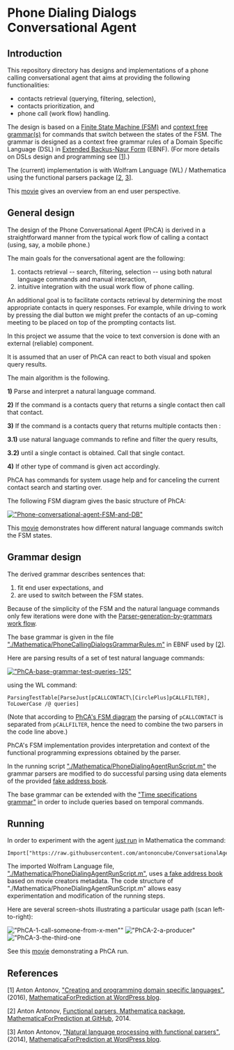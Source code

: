 # Phone Dialing Dialogs Conversational Agent

## Introduction

This repository directory has designs and implementations of a phone calling conversational agent that aims at
providing the following functionalities: 
- contacts retrieval (querying, filtering, selection), 
- contacts prioritization, and 
- phone call (work flow) handling.

The design is based on a [Finite State Machine (FSM)](https://en.wikipedia.org/wiki/Finite-state_machine)
and [context free grammar(s)](https://en.wikipedia.org/wiki/Context-free_grammar) for commands that switch between the states of the FSM. 
The grammar is designed as a context free grammar rules of a Domain Specific Language (DSL) in 
[Extended Backus-Naur Form](https://en.wikipedia.org/wiki/Extended_Backus–Naur_form) (EBNF). (For more details on DSLs design and programming see 
\[[1](https://mathematicaforprediction.wordpress.com/2016/03/22/creating-and-programming-dsls/)\].)

The (current) implementation is with Wolfram Language (WL) / Mathematica using the functional parsers package 
\[[2](https://github.com/antononcube/MathematicaForPrediction/blob/master/FunctionalParsers.m),
[3](https://mathematicaforprediction.wordpress.com/2014/02/13/natural-language-processing-with-functional-parsers/)\].

This [movie](https://youtu.be/1sQgD9Kn0TQ) gives an overview from an end user perspective.

## General design

The design of the Phone Conversational Agent (PhCA) is derived in a straightforward manner from 
the typical work flow of calling a contact (using, say, a mobile phone.)

The main goals for the conversational agent are the following:

1. contacts retrieval -- search, filtering, selection -- using both natural language commands and manual interaction,
2. intuitive integration with the usual work flow of phone calling.

An additional goal is to facilitate contacts retrieval by determining the most appropriate contacts in query responses. 
For example, while driving to work by pressing the dial button we might prefer the contacts of an up-coming meeting 
to be placed on top of the prompting contacts list.

In this project we assume that the voice to text conversion is done with an external (reliable) component.

It is assumed that an user of PhCA can react to both visual and spoken query results. 

The main algorithm is the following.

**1)** Parse and interpret a natural language command.

**2)** If the command is a contacts query that returns a single contact then call that contact.

**3)** If the command is a contacts query that returns multiple contacts then :

**3.1)** use natural language commands to refine and filter the query results,

**3.2)** until a single contact is obtained. Call that single contact.

**4)** If other type of command is given act accordingly.

PhCA has commands for system usage help and for canceling the current contact search and starting over.

The following FSM diagram gives the basic structure of PhCA:

[!["Phone-conversational-agent-FSM-and-DB"](http://imgur.com/v7vCkRrl.jpg)](http://imgur.com/v7vCkRr.jpg)


This [movie](https://youtu.be/1sQgD9Kn0TQ) demonstrates how different natural language commands switch the 
FSM states.

## Grammar design
 
 The derived grammar describes sentences that:
 1. fit end user expectations, and
 2. are used to switch between the FSM states.
 
 Because of the simplicity of the FSM and the natural language commands only few iterations were done with the 
 [Parser-generation-by-grammars work flow](https://github.com/antononcube/ConversationalAgents/blob/master/ConceptualDiagrams/Parser-generation-by-grammars-workflow.pdf). 
 
 The base grammar is given in the file ["./Mathematica/PhoneCallingDialogsGrammarRules.m"](https://github.com/antononcube/ConversationalAgents/blob/master/Projects/PhoneDialingDialogsAgent/Mathematica/PhoneCallingDialogsGrammarRules.m)
 in EBNF used by \[[2](https://github.com/antononcube/MathematicaForPrediction/blob/master/FunctionalParsers.m)\].
 
 Here are parsing results of a set of test natural language commands:
 
 [!["PhCA-base-grammar-test-queries-125"](http://imgur.com/xTcBbbQl.png)](http://imgur.com/xTcBbbQ.png)

 using the WL command:
 
    ParsingTestTable[ParseJust[pCALLCONTACT\[CirclePlus]pCALLFILTER], ToLowerCase /@ queries]
     
 (Note that according to [PhCA's FSM diagram](http://imgur.com/v7vCkRr.jpg) the parsing of `pCALLCONTACT` 
 is separated from `pCALLFILTER`, hence the need to combine the two parsers in the code line above.)
     
 PhCA's FSM implementation provides interpretation and context of the functional programming expressions
 obtained by the parser.
      
 In the running script ["./Mathematica/PhoneDialingAgentRunScript.m"](https://github.com/antononcube/ConversationalAgents/blob/master/Projects/PhoneDialingDialogsAgent/Mathematica/PhoneDialingAgentRunScript.m) 
 the grammar parsers are modified to do successful parsing using data elements of 
 the provided [fake address book](https://github.com/antononcube/ConversationalAgents/blob/master/Projects/PhoneDialingDialogsAgent/Mathematica/AddressBookByMovieRecords.m).

 The base grammar can be extended with the ["Time specifications grammar"](https://github.com/antononcube/MathematicaForPrediction/blob/master/EBNF/TimeSpecificationsGrammar.ebnf)
 in order to include queries based on temporal commands.
 
## Running
 
 In order to experiment with the agent [just run](https://youtu.be/1sQgD9Kn0TQ) in Mathematica the command:
 
    Import["https://raw.githubusercontent.com/antononcube/ConversationalAgents/master/Projects/PhoneDialingDialogsAgent/Mathematica/PhoneDialingAgentRunScript.m"]
 
 The imported Wolfram Language file, ["./Mathematica/PhoneDialingAgentRunScript.m"](https://github.com/antononcube/ConversationalAgents/blob/master/Projects/PhoneDialingDialogsAgent/Mathematica/PhoneDialingAgentRunScript.m), 
 uses [a fake address book](https://github.com/antononcube/ConversationalAgents/blob/master/Projects/PhoneDialingDialogsAgent/Mathematica/AddressBookByMovieRecords.m) 
 based on movie creators metadata. The code structure of "./Mathematica/PhoneDialingAgentRunScript.m" allows easy
 experimentation and modification of the running steps.
 
 Here are several screen-shots illustrating a particular usage path (scan left-to-right):
 
 !["PhCA-1-call-someone-from-x-men""](http://i.imgur.com/ERavkTzm.png)
 !["PhCA-2-a-producer"](http://imgur.com/B2d2HDRm.png)
 !["PhCA-3-the-third-one](http://imgur.com/mWKNbVom.png)
 
 See this [movie](https://youtu.be/1sQgD9Kn0TQ) demonstrating a PhCA run.
  
## References

[1] Anton Antonov, ["Creating and programming domain specific languages"](https://mathematicaforprediction.wordpress.com/2016/03/22/creating-and-programming-dsls/), 
(2016), [MathematicaForPrediction at WordPress blog](https://mathematicaforprediction.wordpress.com). 

[2] Anton Antonov, [Functional parsers, Mathematica package](https://github.com/antononcube/MathematicaForPrediction/blob/master/FunctionalParsers.m), 
[MathematicaForPrediction at GitHub](https://github.com/antononcube/MathematicaForPrediction), 2014. 

[3] Anton Antonov, ["Natural language processing with functional parsers"](https://mathematicaforprediction.wordpress.com/2014/02/13/natural-language-processing-with-functional-parsers/), (2014), 
[MathematicaForPrediction at WordPress blog](https://mathematicaforprediction.wordpress.com). 
